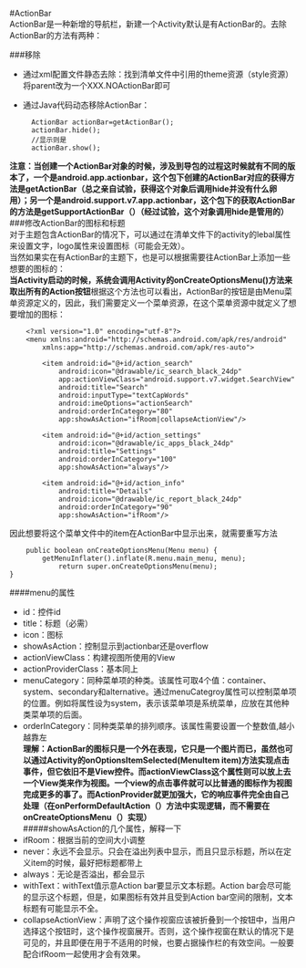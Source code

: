 #ActionBar  
ActionBar是一种新增的导航栏，新建一个Activity默认是有ActionBar的。去除ActionBar的方法有两种：  

###移除
* 通过xml配置文件静态去除：找到清单文件中引用的theme资源（style资源）将parent改为一个XXX.NOActionBar即可  
* 通过Java代码动态移除ActionBar：  

		ActionBar actionBar=getActionBar();
		actionBar.hide();
		//显示则是  
		actionBar.show();  
**注意：当创建一个ActionBar对象的时候，涉及到导包的过程这时候就有不同的版本了，一个是android.app.actionbar，这个包下创建的ActionBar对应的获得方法是getActionBar（总之亲自试验，获得这个对象后调用hide并没有什么卵用）；另一个是android.support.v7.app.actionbar，这个包下的获取ActionBar的方法是getSupportActionBar（）（经过试验，这个对象调用hide是管用的）**  
###修改ActionBar的图标和标题  
对于主题包含ActionBar的情况下，可以通过在清单文件下的activity的lebal属性来设置文字，logo属性来设置图标（可能会无效）。  
当然如果实在有ActionBar的主题下，也是可以根据需要往ActionBar上添加一些想要的图标的：  
**当Activity启动的时候，系统会调用Activity的onCreateOptionsMenu()方法来取出所有的Action按钮**根据这个方法也可以看出，ActionBar的按钮是由Menu菜单资源定义的，因此，我们需要定义一个菜单资源，在这个菜单资源中就定义了想要增加的图标：  
		
		<?xml version="1.0" encoding="utf-8"?>
		<menu xmlns:android="http://schemas.android.com/apk/res/android"
    		xmlns:app="http://schemas.android.com/apk/res-auto">

    		<item android:id="@+id/action_search"
        		android:icon="@drawable/ic_search_black_24dp"
        		app:actionViewClass="android.support.v7.widget.SearchView"
        		android:title="Search"
        		android:inputType="textCapWords"
        		android:imeOptions="actionSearch"
        		android:orderInCategory="80"
        		app:showAsAction="ifRoom|collapseActionView"/>

    		<item android:id="@+id/action_settings"
        		android:icon="@drawable/ic_apps_black_24dp"
        		android:title="Settings"
        		android:orderInCategory="100"
        		app:showAsAction="always"/>

    		<item android:id="@+id/action_info"
        		android:title="Details"
        		android:icon="@drawable/ic_report_black_24dp"
        		android:orderInCategory="90"
        		app:showAsAction="ifRoom"/>
	    
因此想要将这个菜单文件中的item在ActionBar中显示出来，就需要重写方法

		public boolean onCreateOptionsMenu(Menu menu) {
        	getMenuInflater().inflate(R.menu.main_menu, menu);
        		return super.onCreateOptionsMenu(menu);
    }


####menu的属性  
* id：控件id
* title：标题（必需）
* icon：图标
* showAsAction：控制显示到actionbar还是overflow
* actionViewClass：构建视图所使用的View
* actionProviderClass：基本同上
* menuCategory：同种菜单项的种类。该属性可取4个值：container、system、secondary和alternative。通过menuCategroy属性可以控制菜单项的位置。例如将属性设为system，表示该菜单项是系统菜单，应放在其他种类菜单项的后面。
* orderInCategory：同种类菜单的排列顺序。该属性需要设置一个整数值,越小越靠左  
**理解：ActionBar的图标只是一个外在表现，它只是一个图片而已，虽然也可以通过Activity的onOptionsItemSelected(MenuItem item)方法实现点击事件，但它依旧不是View控件。而actionViewClass这个属性则可以放上去一个View类来作为视图。一个view的点击事件就可以比普通的图标作为视图完成更多的事了。而ActionProvider就更加强大，它的响应事件完全由自己处理（在onPerformDefaultAction（）方法中实现逻辑，而不需要在onCreateOptionsMenu（）实现）**  
#####showAsAction的几个属性，解释一下  
* ifRoom：根据当前的空间大小调整
* never：永远不会显示。只会在溢出列表中显示，而且只显示标题，所以在定义item的时候，最好把标题都带上
* always：无论是否溢出，都会显示
* withText：withText值示意Action bar要显示文本标题。Action bar会尽可能的显示这个标题，但是，如果图标有效并且受到Action bar空间的限制，文本标题有可能显示不全。
* collapseActionView：声明了这个操作视窗应该被折叠到一个按钮中，当用户选择这个按钮时，这个操作视窗展开。否则，这个操作视窗在默认的情况下是可见的，并且即便在用于不适用的时候，也要占据操作栏的有效空间。一般要配合ifRoom一起使用才会有效果。  


